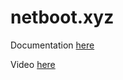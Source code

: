 # netboot.xyz

Documentation [here](https://technotim.live/posts/netbootxyz-tutorial/)

Video [here](https://www.youtube.com/watch?v=4btW5x_clpg)
